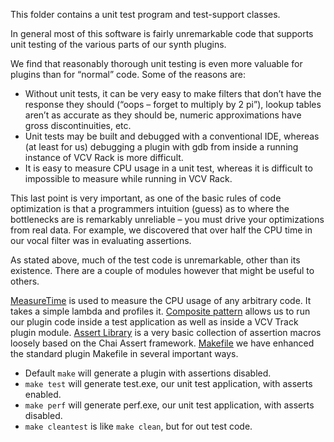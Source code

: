 This folder contains a unit test program and test-support classes.

In general most of this software is fairly unremarkable code that supports unit testing of the various parts of our synth plugins.

We find that reasonably thorough unit testing is even more valuable for plugins than for “normal” code. Some of the reasons are:
* Without unit tests, it can be very easy to make filters that don’t have the response they should (“oops – forget to multiply by 2 pi”), lookup tables aren’t as accurate as they should be, numeric approximations have gross discontinuities, etc.
* Unit tests may be built and debugged with a conventional IDE, whereas (at least for us) debugging a plugin with gdb from inside a running instance of VCV Rack is more difficult.
* It is easy to measure CPU usage in a unit test, whereas it is difficult to impossible to measure while running in VCV Rack.

This last point is very important, as one of the basic rules of code optimization is that a programmers intuition (guess) as to where the bottlenecks are is remarkably unreliable – you must drive your optimizations from real data. For example, we discovered that over half the CPU time in our vocal filter was in evaluating assertions.

As stated above, much of the test code is unremarkable, other than its existence. There are a couple of modules however that might be useful to others.

[MeasureTime](./MeasureTime.h) is used to measure the CPU usage of any arbitrary code. It takes a simple lambda and profiles it.
[Composite pattern](../composite/README.md) allows us to run our plugin code inside a test application as well as inside a VCV Track plugin module.
[Assert Library](./asserts.h) is a very basic collection of assertion macros loosely based on the Chai Assert framework.
[Makefile](../Makefile) we have enhanced the standard plugin Makefile in several important ways.
* Default `make` will generate a plugin with assertions disabled.
* `make test` will generate test.exe, our unit test application, with asserts enabled.
* `make perf` will generate perf.exe, our unit test application, with asserts disabled.
* `make cleantest` is like `make clean`, but for out test code.


